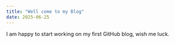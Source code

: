 ```yaml
---
title: "Well come to my Blog"
date: 2025-06-25
---
```

I am happy to start working on my first GitHub blog,  wish me luck.
